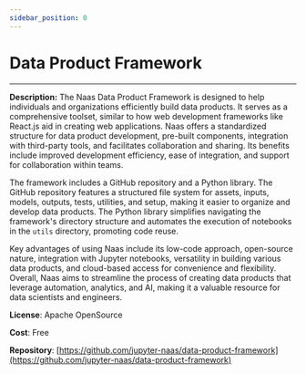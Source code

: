 ```yaml
---
sidebar_position: 0
---
```


# Data Product Framework
---

**Description:** The Naas Data Product Framework is designed to help individuals and organizations efficiently build data products. It serves as a comprehensive toolset, similar to how web development frameworks like React.js aid in creating web applications. Naas offers a standardized structure for data product development, pre-built components, integration with third-party tools, and facilitates collaboration and sharing. Its benefits include improved development efficiency, ease of integration, and support for collaboration within teams.

The framework includes a GitHub repository and a Python library. The GitHub repository features a structured file system for assets, inputs, models, outputs, tests, utilities, and setup, making it easier to organize and develop data products. The Python library simplifies navigating the framework's directory structure and automates the execution of notebooks in the `utils` directory, promoting code reuse.

Key advantages of using Naas include its low-code approach, open-source nature, integration with Jupyter notebooks, versatility in building various data products, and cloud-based access for convenience and flexibility. Overall, Naas aims to streamline the process of creating data products that leverage automation, analytics, and AI, making it a valuable resource for data scientists and engineers.

**License**: Apache OpenSource

**Cost**: Free

**Repository**: [https://github.com/jupyter-naas/data-product-framework](https://github.com/jupyter-naas/data-product-framework) 

